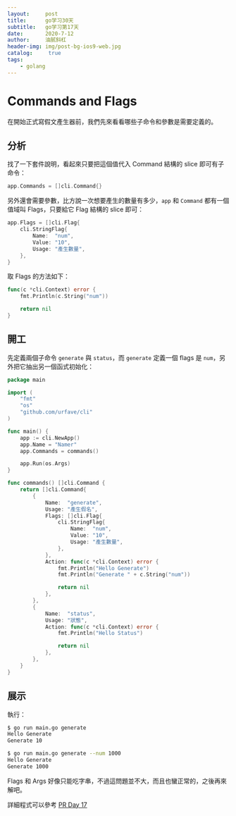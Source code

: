 ```yaml
---
layout:     post
title:      go学习30天
subtitle:   go学习第17天
date:       2020-7-12
author:     油腻斜杠
header-img: img/post-bg-ios9-web.jpg
catalog: 	 true
tags:
    - golang
---
```

# Commands and Flags

在開始正式寫假文產生器前，我們先來看看哪些子命令和參數是需要定義的。

## 分析

找了一下套件說明，看起來只要把這個值代入 Command 結構的 slice 即可有子命令：

```go
app.Commands = []cli.Command{}
```

另外還會需要參數，比方說一次想要產生的數量有多少，`app` 和 `Command` 都有一個值域叫 Flags，只要給它 Flag 結構的 slice 即可：

```go
app.Flags = []cli.Flag{
    cli.StringFlag{
        Name:  "num",
        Value: "10",
        Usage: "產生數量",
    },
}
```

取 Flags 的方法如下：

```go
func(c *cli.Context) error {
    fmt.Println(c.String("num"))

    return nil
}
```

## 開工

先定義兩個子命令 `generate` 與 `status`，而 `generate` 定義一個 flags 是 `num`，另外把它抽出另一個函式初始化：

```go
package main

import (
	"fmt"
	"os"
	"github.com/urfave/cli"
)

func main() {
	app := cli.NewApp()
	app.Name = "Namer"
	app.Commands = commands()

	app.Run(os.Args)
}

func commands() []cli.Command {
	return []cli.Command{
		{
			Name:  "generate",
			Usage: "產生假名",
			Flags: []cli.Flag{
				cli.StringFlag{
					Name:  "num",
					Value: "10",
					Usage: "產生數量",
				},
			},
			Action: func(c *cli.Context) error {
				fmt.Println("Hello Generate")
				fmt.Println("Generate " + c.String("num"))

				return nil
			},
		},
		{
			Name:  "status",
			Usage: "狀態",
			Action: func(c *cli.Context) error {
				fmt.Println("Hello Status")

				return nil
			},
		},
	}
}
```

## 展示

執行：

```bash
$ go run main.go generate
Hello Generate
Generate 10

$ go run main.go generate --num 1000
Hello Generate
Generate 1000
```

Flags 和 Args 好像只能吃字串，不過這問題並不大，而且也蠻正常的，之後再來解吧。

詳細程式可以參考 [PR Day 17](https://github.com/MilesChou/namer/pull/2)